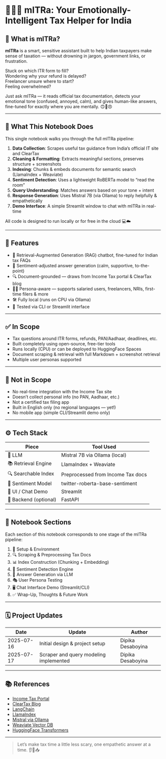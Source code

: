 # 🧘🏽‍♀️ mITRa: Your Emotionally-Intelligent Tax Helper for India

## 🤖 What is mITRa?

**mITRa** is a smart, sensitive assistant built to help Indian taxpayers make sense of taxation — without drowning in jargon, government links, or frustration.

Stuck on which ITR form to fill?  
Wondering why your refund is delayed?  
Freelancer unsure where to start?  
Feeling overwhelmed?

Just ask mITRa — it reads official tax documentation, detects your emotional tone (confused, annoyed, calm), and gives human-like answers, fine-tuned for exactly where you are mentally. 🙃🙂😠

---

## 🔧 What This Notebook Does

This single notebook walks you through the full mITRa pipeline:

1. **Data Collection**: Scrapes useful tax guidance from India’s official IT site and ClearTax
2. **Cleaning & Formatting**: Extracts meaningful sections, preserves structure + screenshots
3. **Indexing**: Chunks & embeds documents for semantic search (LlamaIndex + Weaviate)
4. **Sentiment Detection**: Uses a lightweight RoBERTa model to “read the room”
5. **Query Understanding**: Matches answers based on your tone + intent
6. **Response Generation**: Uses Mistral 7B (via Ollama) to reply helpfully & empathetically
7. **Demo Interface**: A simple Streamlit window to chat with mITRa in real-time

All code is designed to run locally or for free in the cloud 💻☁️

---

## 🎯 Features

- 🧾 Retrieval-Augmented Generation (RAG) chatbot, fine-tuned for Indian tax FAQs  
- 🧠 Sentiment-adjusted answer generation (calm, supportive, to-the-point)  
- 🔍 Document-grounded — draws from Income Tax portal & ClearTax blog  
- 🧘🏽 Persona-aware — supports salaried users, freelancers, NRIs, first-time filers & more  
- 🛠️ Fully local (runs on CPU via Ollama)
- 💬 Tested via CLI or Streamlit interface

---

## ✅ In Scope

- Tax questions around ITR forms, refunds, PAN/Aadhaar, deadlines, etc.
- Built completely using open-source, free-tier tools
- Runs locally (CPU) or can be deployed to HuggingFace Spaces
- Document scraping & retrieval with full Markdown + screenshot retrieval
- Multiple user personas supported

---

## 🚫 Not in Scope

- No real-time integration with the Income Tax site
- Doesn’t collect personal info (no PAN, Aadhaar, etc.)
- Not a certified tax filing app
- Built in English only (no regional languages — yet!)
- No mobile app (simple CLI/Streamlit demo only)

---

## ⚙️ Tech Stack

| Piece                | Tool Used                         |
|---------------------|-----------------------------------|
| 🧠 LLM               | Mistral 7B via Ollama (local)     |
| 📚 Retrieval Engine | LlamaIndex + Weaviate             |
| 🔍 Searchable Index | Preprocessed from Income Tax docs |
| 🤗 Sentiment Model  | twitter-roberta-base-sentiment    |
| 💬 UI / Chat Demo   | Streamlit                         |
| 🔧 Backend (optional)| FastAPI                          |

---

## 📁 Notebook Sections

Each section of this notebook corresponds to one stage of the mITRa pipeline:

1. 📘 Setup & Environment
2. 🔍 Scraping & Preprocessing Tax Docs
3. 📊 Index Construction (Chunking + Embedding)
4. 🧠 Sentiment Detection Engine
5. 💬 Answer Generation via LLM
6. 🎭 User Persona Testing
7. 🖥️ Chat Interface Demo (Streamlit/CLI)
8. ✅ Wrap-Up, Thoughts & Future Work

---

## 🗓️ Project Updates

| Date       | Update                                   | Author               |
|------------|------------------------------------------|----------------------|
| 2025-07-16 | Initial design & project setup           | Dipika Desaboyina    |
| 2025-07-17 | Scraper and query modeling implemented   | Dipika Desaboyina    |

---

## 📚 References

- [Income Tax Portal](https://www.incometax.gov.in/iec/foportal/)
- [ClearTax Blog](https://cleartax.in)
- [LangChain](https://www.langchain.com/)
- [LlamaIndex](https://llamaindex.ai)
- [Mistral via Ollama](https://ollama.com)
- [Weaviate Vector DB](https://weaviate.io)
- [HuggingFace Transformers](https://huggingface.co)

---

> Let’s make tax time a little less scary, one empathetic answer at a time. 👂💸📥

